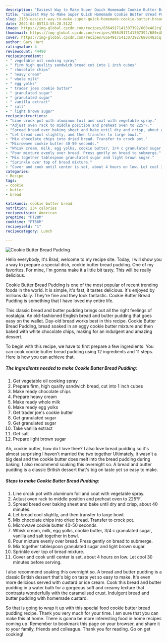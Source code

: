 ```yaml
---
description: "Easiest Way to Make Super Quick Homemade Cookie Butter Bread Pudding"
title: "Easiest Way to Make Super Quick Homemade Cookie Butter Bread Pudding"
slug: 2133-easiest-way-to-make-super-quick-homemade-cookie-butter-bread-pudding
date: 2021-04-05T13:55:28.512Z
image: https://img-global.cpcdn.com/recipes/6564917141307392/680x482cq70/cookie-butter-bread-pudding-recipe-main-photo.jpg
thumbnail: https://img-global.cpcdn.com/recipes/6564917141307392/680x482cq70/cookie-butter-bread-pudding-recipe-main-photo.jpg
cover: https://img-global.cpcdn.com/recipes/6564917141307392/680x482cq70/cookie-butter-bread-pudding-recipe-main-photo.jpg
author: Gary Hart
ratingvalue: 4
reviewcount: 44490
recipeingredient:
- " vegetable oil cooking spray"
- " firm high quality sandwich bread cut into 1 inch cubes"
- " chocolate chips"
- " heavy cream"
- " whole milk"
- " egg yolks"
- " trader joes cookie butter"
- " granulated sugar"
- " granulated sugar"
- " vanilla extract"
- " salt"
- " light brown sugar"
recipeinstructions:
- "Line crock pot with aluminum foil and coat with vegetable spray."
- "Adjust oven rack to middle position and preheat oven to 225°F."
- "Spread bread over baking sheet and bake until dry and crisp, about 40 minutes."
- "Let bread cool slightly, and then transfer to large bowl."
- "Mix chocolate chips into dried bread. Transfer to crock pot."
- "Microwave cookie butter 40-50 seconds."
- "Whisk cream, milk, egg yolks, cookie butter, 3/4 c granulated sugar, vanilla and salt together in bowl."
- "Pour mixture evenly over bread. Press gently on bread to submerge."
- "Mix together tablespoon granulated sugar and light brown sugar."
- "Sprinkle over top of bread mixture."
- "Cover and cook until center is set, about 4 hours on low. Let cool 30 minutes before serving."
categories:
- Recipe
tags:
- cookie
- butter
- bread

katakunci: cookie butter bread 
nutrition: 234 calories
recipecuisine: American
preptime: "PT28M"
cooktime: "PT56M"
recipeyield: "1"
recipecategory: Lunch

---
```



![Cookie Butter Bread Pudding](https://img-global.cpcdn.com/recipes/6564917141307392/680x482cq70/cookie-butter-bread-pudding-recipe-main-photo.jpg)

Hello everybody, it's Brad, welcome to my recipe site. Today, I will show you a way to prepare a special dish, cookie butter bread pudding. One of my favorites. For mine, I'm gonna make it a little bit tasty. This will be really delicious.

Cookie Butter Bread Pudding is one of the most popular of recent trending foods in the world. It is simple, it's fast, it tastes delicious. It's enjoyed by millions daily. They're fine and they look fantastic. Cookie Butter Bread Pudding is something that I have loved my entire life.

This classic bread and butter pudding brings out all the right feelings of nostalgia. An old-fashioned English bread and butter pudding that goes easy on the wallet. Day-old bread works best in this recipe. Cookie Butter Bread Pudding, bread soaked in an eggy cookie butter mixture and then baked with white chocolate chips, making for an indulgent and amazing dessert.


To begin with this recipe, we have to first prepare a few ingredients. You can cook cookie butter bread pudding using 12 ingredients and 11 steps. Here is how you can achieve that.

<!--inarticleads1-->

##### The ingredients needed to make Cookie Butter Bread Pudding:

1. Get  vegetable oil cooking spray
1. Prepare  firm, high quality sandwich bread, cut into 1 inch cubes
1. Make ready  chocolate chips
1. Prepare  heavy cream
1. Make ready  whole milk
1. Make ready  egg yolks
1. Get  trader joe&#39;s cookie butter
1. Get  granulated sugar
1. Get  granulated sugar
1. Take  vanilla extract
1. Get  salt
1. Prepare  light brown sugar


Ah, cookie butter, how do I love thee? I also love bread pudding so it&#39;s almost surprising I haven&#39;t married the two together Ultimately, it wasn&#39;t a big deal and the cookie butter does melt into the bread pudding during baking. I also recommend soaking this overnight so. A bread and butter pudding is a classic British dessert that&#39;s big on taste yet so easy to make. 

<!--inarticleads2-->

##### Steps to make Cookie Butter Bread Pudding:

1. Line crock pot with aluminum foil and coat with vegetable spray.
1. Adjust oven rack to middle position and preheat oven to 225°F.
1. Spread bread over baking sheet and bake until dry and crisp, about 40 minutes.
1. Let bread cool slightly, and then transfer to large bowl.
1. Mix chocolate chips into dried bread. Transfer to crock pot.
1. Microwave cookie butter 40-50 seconds.
1. Whisk cream, milk, egg yolks, cookie butter, 3/4 c granulated sugar, vanilla and salt together in bowl.
1. Pour mixture evenly over bread. Press gently on bread to submerge.
1. Mix together tablespoon granulated sugar and light brown sugar.
1. Sprinkle over top of bread mixture.
1. Cover and cook until center is set, about 4 hours on low. Let cool 30 minutes before serving.


I also recommend soaking this overnight so. A bread and butter pudding is a classic British dessert that&#39;s big on taste yet so easy to make. It&#39;s even more delicious served with custard or ice cream. Cook this bread and butter pudding in a water bath for a gorgeous soft and creamy texture that contrasts wonderfully with the caramelised crust. Indulgent bread and butter pudding with homemade custard. 

So that is going to wrap it up with this special food cookie butter bread pudding recipe. Thank you very much for your time. I am sure that you can make this at home. There is gonna be more interesting food in home recipes coming up. Remember to bookmark this page on your browser, and share it to your family, friends and colleague. Thank you for reading. Go on get cooking!
